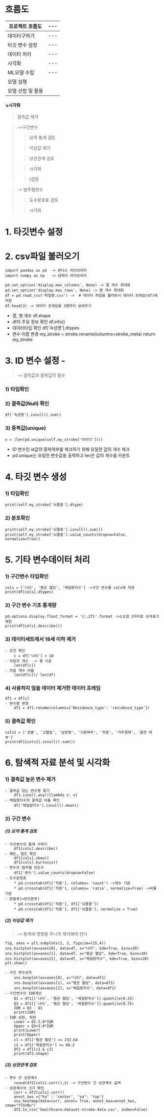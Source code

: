 # 흐름도
|프로젝트 흐름도|---|
|---|---|
|데이터구하기|---|
|타깃 변수 설정|---|
|데이터 처리|---|
|시각화|---|
|ML모델 수립|---|
|모델 실행|
|모델 선정 및 활용|

#### ↘시각화
> 결측값 제거 

> ->구간변수
>> 요약 통계 검토
> 
>> 이상값 제거
> 
>> 상관관계 검토
> 
>> 시각화
> 
>> t검정

> -> 범주형변수
>> 도수분포표 검토
> 
>> 시각화
# 1. 타깃변수 설정
# 2. csv파일 불러오기
    import pandas as pd  -> 판다스 라이브러리
    import numpy as np   -> 넘파이 라이브러리

    pd.set_option('display.max_columns', None) -> 열 개수 최대화
    pd.set_option('display.max_rows', None) -> 행 개수 최대화
    df = pd.read_csv('파일명.csv') ->  # 데이터 파일을 불러와서 데이터 프레임(df)에 저장
    df.head(3) -> 데이터 프레임을 3행까지 보여주기

 - 열, 행 개수
    df.shape
 - df의 주요 정보 확인
    df.info()
 - 데이터타입 확인
    df['속성명'].dtypes
 - 변수 이름 변경
    my_stroke = stroke.rename(columns=stroke_meta)
        return my_stroke
    
# 3. ID 변수 설정 -
> -> 결측값과 중복값이 필수

### 1) 타입확인
### 2) 결측값(Null) 확인
    df['속성명'].isnull().sum()
### 3) 중복값(unique)
    n = (len(pd.unique(self.my_stroke['아이디'])))
   - ID 변수인 id값의 중복여부를 체크하기 위해 유일한 값의 개수 체크
   - pd.unique는 유일한 변숫값을 출력하고 len은 값의 개수를 카운트

# 4. 타깃 변수 생성    
### 1) 타입확인
    print(self.my_stroke['뇌졸중'].dtype)
### 2) 분포확인
    print(self.my_stroke['뇌졸중'].isnull().sum())
    print(self.my_stroke['뇌졸중'].value_counts(dropna=False, normalize=True))

# 5. 기타 변수데이터 처리
### 1) 구간변수 타입확인
    cols = ['나이', '평균 혈당', '체질량지수'] ->구간 변수를 cols에 저장
    print(df[cols].dtypes)

### 2) 구간 변수 기초 통계량
    pd.options.display.float_format = '{:.2f}'.format ->소숫점 2자리로 숫자표기 제한
    print(df[cols].describe())
### 3) 데이터세트에서 18세 이하 제거
    - 조건 확인
        c = df['나이'] > 18
    - 자료의 개수  -> 행 기준
        len(df[c])
    - 자료 개수 비율
        len(df[c])/ len(df)
### 4) 사용하지 않을 데이터 제거한 데이터 프레임
    df1 = df[c]
    - 변수명 변경
        df1 = df1.rename(columns={'Residence_type': 'residence_type'})
### 5) 결측값 확인
    cols1 = ['성별', '고혈압', '심장병', '기혼여부', '직종', '거주형태', '흡연 여부']
    print(df1[cols1].isnull().sum())
# 6. 탐색적 자료 분석 및 시각화
### 1) 결측값 높은 변수 제거
    - 결측값 있는 변수명 찾기
        df1.isna().any()[lambda x: x]
    - 체질량지수의 결측값 비율 확인
        df['체질량지수'].isnull().mean()
### 2) 구간 변수
##### (1) 요약 통계 검토
    - 구간변수의 통계 구하기
        df1[cols].describe()
    - 왜도, 첨도 확인
        df1[cols].skew()
        df1[cols].kurtosis()
    - 변수의 범주별 빈도수
        df1['변수'].value_counts(dropna=False)
    - 도수분포표
        * pd.crosstab(df1['직종'], columns= 'count') ->개수 기준
        * pd.crosstab(df1['직종'], columns= 'ratio', normalize=True) ->비율 기준
    - 분할표(=빈도분포)
        * pd.crosstab(df1['직종'], df1['뇌졸중'])
        * pd.crosstab(df1['직종'], df1['뇌졸중'], normalize = True)
##### (2) 이상값 제거 
> -> 통계에 영향을 주니까 제거해야 한다

    fig, axes = plt.subplots(1, 3, figsize=(15,4))
    sns.histplot(ax=axes[0], data=df, x="나이", kde=True, bins=20)
    sns.histplot(ax=axes[1], data=df, x="평균 혈당", kde=True, bins=20)
    sns.histplot(ax=axes[2], data=df, x="체질량지수", kde=True, bins=20)
    plt.show()

    - 구간 변수상자
        sns.boxplot(ax=axes[0], x="나이", data=df1)
        sns.boxplot(ax=axes[1], x="평균 혈당", data=df1)
        sns.boxplot(ax=axes[2], x="체질량지수", data=df1)
    - 구간변수의 IQR계산 
        Q1 = df1[['나이', '평균 혈당', '체질량지수']].quantile(0.25)
        Q3 = df1[['나이', '평균 혈당', '체질량지수']].quantile(0.75)
        IQR = Q3 - Q1
        print(IQR)
    - IQR 상한, 하한
        Lower = Q1-3.0*IQR
        Upper = Q3+3.0*IQR
        print(Lower)
        print(Upper)
        c1 = df1['평균 혈당'] <= 232.64
        c2 = df1['체질량지수'] <= 60.3
        df2 = df1[c1 & c2]
        print(df2.shape)
##### (3) 상관관계 검토
    - 변수 간 상관계수
        round(df2[cols].corr(),2) -> 구간변수 간 상관계수 출력
    - 상관계수의 크기 확인
        corr = df2[cols].corr()
        annot_kws ={"ha" : 'center', "va": 'top'}
        sns.heatmap(data=corr, annot= True, annot_kws=annot_kws, cmap="YlGnBu")
        df2.to_csv('healthcare-dataset-stroke-data.csv', index=False)
